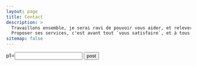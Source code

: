 ```yaml
---
layout: page
title: Contact
description: >
  Travaillons ensemble, je serai ravi de pouvoir vous aider, et relever de nouveaux défis.
  Proposer ses services, c'est avant tout `vous satisfaire`, et à tous les niveaux !
sitemap: false
---
```



  <form method="post" action="/post.html">
    p1=<input type="text" name="p1">
    <input type="submit" value="post">
  </form>

